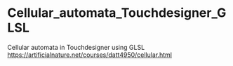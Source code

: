 # Cellular_automata_Touchdesigner_GLSL
Cellular automata in Touchdesigner using GLSL
https://artificialnature.net/courses/datt4950/cellular.html
